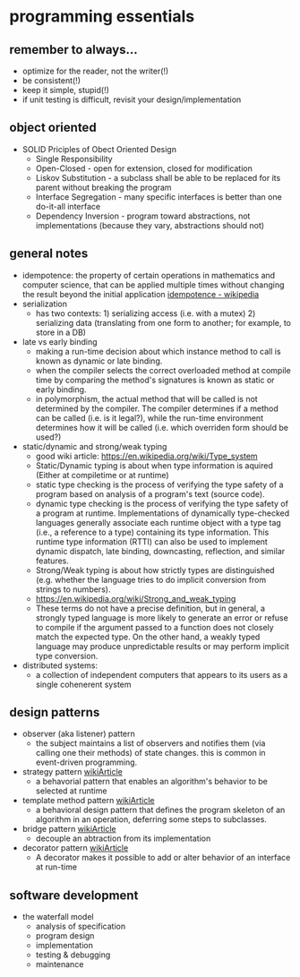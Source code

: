 # programming essentials
## remember to always...
* optimize for the reader, not the writer(!)
* be consistent(!)
* keep it simple, stupid(!)
* if unit testing is difficult, revisit your design/implementation

## object oriented
* SOLID Priciples of Obect Oriented Design
  * Single Responsibility 
  * Open-Closed - open for extension, closed for modification
  * Liskov Substitution - a subclass shall be able to be replaced for its parent without breaking the program
  * Interface Segregation - many specific interfaces is better than one do-it-all interface
  * Dependency Inversion - program toward abstractions, not implementations (because they vary, abstractions should not)

## general notes
* idempotence: the property of certain operations in mathematics and computer science, that can be applied multiple times without changing the result beyond the initial application [idempotence - wikipedia](https://en.wikipedia.org/wiki/Idempotence)
* serialization
  * has two contexts: 1) serializing access (i.e. with a mutex) 2) serializing
    data (translating from one form to another; for example, to store in a DB)
* late vs early binding
  * making a run-time decision about which instance method to call is known as
    dynamic or late binding. 
  * when the compiler selects the correct overloaded method at compile time by
    comparing the method's signatures is known as static or early binding.
  * in polymorphism, the actual method that will be called is not determined by
    the compiler. The compiler determines if a method can be called (i.e. is it
    legal?), while the run-time environment determines how it will be called
    (i.e. which overriden form should be used?)
* static/dynamic and strong/weak typing
  * good wiki article: https://en.wikipedia.org/wiki/Type_system
  * Static/Dynamic typing is about when type information is aquired (Either at
    compiletime or at runtime)
  * static type checking is the process of verifying the
    type safety of a program based on analysis of a program's text (source
    code).
  * dynamic type checking is the process of verifying the type
    safety of a program at runtime. Implementations of dynamically type-checked
    languages generally associate each runtime object with a type tag (i.e., a
    reference to a type) containing its type information. This runtime type
    information (RTTI) can also be used to implement dynamic dispatch, late
    binding, downcasting, reflection, and similar features.
  * Strong/Weak typing is about how strictly types are distinguished (e.g. whether
    the language tries to do implicit conversion from strings to numbers).
  * https://en.wikipedia.org/wiki/Strong_and_weak_typing
  * These terms do not have a precise definition, but in general, a strongly typed
    language is more likely to generate an error or refuse to compile if the
    argument passed to a function does not closely match the expected type. On the
    other hand, a weakly typed language may produce unpredictable results or may
    perform implicit type conversion.
* distributed systems:
    - a collection of independent computers that appears to its users as a single cohenerent system

## design patterns
* observer (aka listener) pattern
  * the subject maintains a list of observers and notifies them (via calling one their methods) of state changes. this is common in event-driven programming.
* strategy pattern [wikiArticle](https://en.wikipedia.org/wiki/Strategy_pattern)
  * a behavorial pattern that enables an algorithm's behavior to be selected at runtime
* template method pattern [wikiArticle](https://en.wikipedia.org/wiki/Template_method_pattern)
  * a behavioral design pattern that defines the program skeleton of an algorithm in an operation, deferring some steps to subclasses. 
* bridge pattern [wikiArticle](https://en.wikipedia.org/wiki/Bridge_pattern)
  * decouple an abtraction from its implementation
* decorator pattern [wikiArticle](https://en.wikipedia.org/wiki/Decorator_pattern)
  * A decorator makes it possible to add or alter behavior of an interface at run-time 

## software development
* the waterfall model
  * analysis of specification
  * program design
  * implementation
  * testing & debugging
  * maintenance
